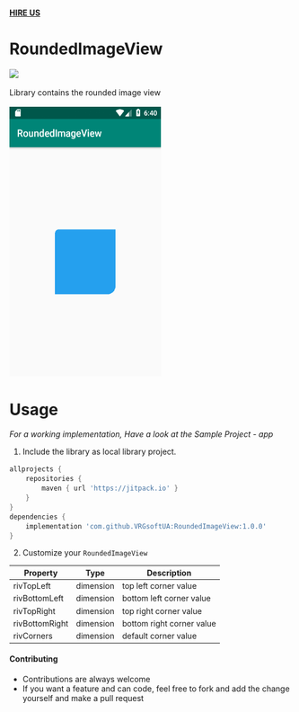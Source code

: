 #### [HIRE US](http://vrgsoft.net/)
# RoundedImageView
[![](https://jitpack.io/v/VRGsoftUA/RoundedImageView.svg)](https://jitpack.io/#VRGsoftUA/RoundedImageView)

Library contains the rounded image view</br></br>
<img src="https://github.com/VRGsoftUA/RoundedImageView/blob/master/demo.png" width="270" height="480" />

# Usage
*For a working implementation, Have a look at the Sample Project - app*
1. Include the library as local library project.
```gradle
allprojects {
    repositories {
        maven { url 'https://jitpack.io' }
    }
}
dependencies {
    implementation 'com.github.VRGsoftUA:RoundedImageView:1.0.0'
}
```
2. Customize your `RoundedImageView`

| Property | Type | Description |
| ------- | --- | --- |
| rivTopLeft | dimension | top left corner value |
| rivBottomLeft | dimension | bottom left corner value |
| rivTopRight | dimension | top right corner value |
| rivBottomRight | dimension | bottom right corner value |
| rivCorners | dimension | default corner value  |

#### Contributing
* Contributions are always welcome
* If you want a feature and can code, feel free to fork and add the change yourself and make a pull request
